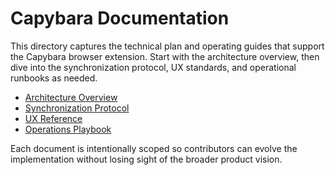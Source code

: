 # Capybara Documentation

This directory captures the technical plan and operating guides that support the Capybara browser extension. Start with the architecture overview, then dive into the synchronization protocol, UX standards, and operational runbooks as needed.

- [Architecture Overview](architecture/overview.md)
- [Synchronization Protocol](sync/protocol.md)
- [UX Reference](ux/experience.md)
- [Operations Playbook](operations/runbook.md)

Each document is intentionally scoped so contributors can evolve the implementation without losing sight of the broader product vision.
